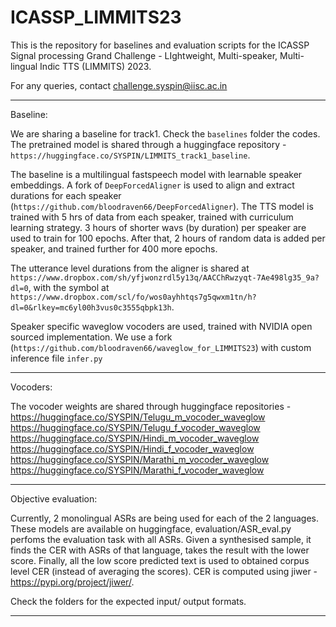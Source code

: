 # ICASSP_LIMMITS23
This is the repository for baselines and evaluation scripts for the ICASSP Signal processing Grand Challenge - LIghtweight, Multi-speaker, Multi-lingual Indic TTS (LIMMITS) 2023.

For any queries, contact challenge.syspin@iisc.ac.in

---

Baseline:

We are sharing a baseline for track1. Check the `baselines` folder the codes. The pretrained model is shared through a huggingface repository - `https://huggingface.co/SYSPIN/LIMMITS_track1_baseline`.

The baseline is a multilingual fastspeech model with learnable speaker embeddings. A fork of `DeepForcedAligner` is used to align and extract durations for each speaker (`https://github.com/bloodraven66/DeepForcedAligner`). The TTS model is trained with 5 hrs of data from each speaker, trained with curriculum learning strategy. 3 hours of shorter wavs (by duration) per speaker are used to train for 100 epochs. After that, 2 hours of random data is added per speaker, and trained further for 400 more epochs.

The utterance level durations from the aligner is shared at `https://www.dropbox.com/sh/yfjwonzrdl5y13q/AACChRwzyqt-7Ae498lg35_9a?dl=0`, with the symbol at `https://www.dropbox.com/scl/fo/wos0ayhhtqs7g5qwxm1tn/h?dl=0&rlkey=mc6yl00h3vus0c3555qbpk13h`.

Speaker specific waveglow vocoders are used, trained with NVIDIA open sourced implementation. We use a fork (`https://github.com/bloodraven66/waveglow_for_LIMMITS23`) with custom inference file `infer.py`

---

Vocoders:

The vocoder weights are shared through huggingface repositories - 
https://huggingface.co/SYSPIN/Telugu_m_vocoder_waveglow
https://huggingface.co/SYSPIN/Telugu_f_vocoder_waveglow
https://huggingface.co/SYSPIN/Hindi_m_vocoder_waveglow
https://huggingface.co/SYSPIN/Hindi_f_vocoder_waveglow
https://huggingface.co/SYSPIN/Marathi_m_vocoder_waveglow
https://huggingface.co/SYSPIN/Marathi_f_vocoder_waveglow



---

Objective evaluation:

Currently, 2 monolingual ASRs are being used for each of the 2 languages. These models are available on huggingface, evaluation/ASR_eval.py perfoms the evaluation task with all ASRs. Given a synthesised sample, it finds the CER with ASRs of that language, takes the result with the lower score. Finally, all the low score predicted text is used to obtained corpus level CER (instead of averaging the scores). CER is computed using jiwer - https://pypi.org/project/jiwer/.

Check the folders for the expected input/ output formats.

---


